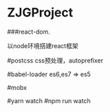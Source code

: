 # ZJGProject


###react-dom.


以node环境搭建react框架




#postcss  css预处理，autoprefixer

#babel-loader  es6,es7 => es5


#mobx






#yarn watch
#npm run watch
